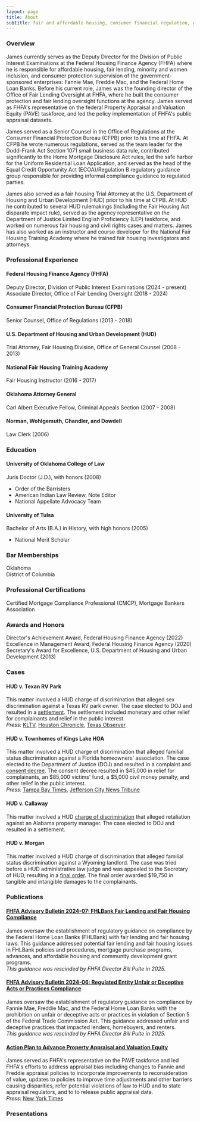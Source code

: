```yaml
---
layout: page
title: About
subtitle: fair and affordable housing, consumer financial regulation, government-sponsored enterprises, data and privacy
---
```


### Overview

James currently serves as the Deputy Director for the Division of Public Interest Examinations at the Federal Housing Finance Agency (FHFA) where he is responsible for affordable housing, fair lending, minority and women inclusion, and consumer protection supervision of the government-sponsored enterprises: Fannie Mae, Freddie Mac, and the Federal Home Loan Banks. Before his current role, James was the founding director of the Office of Fair Lending Oversight at FHFA, where he built the consumer protection and fair lending oversight functions at the agency. James served as FHFA's representative on the federal Property Appraisal and Valuation Equity (PAVE) taskforce, and led the policy implementation of FHFA's public appraisal datasets.  

James served as a Senior Counsel in the Office of Regulations at the Consumer Financial Protection Bureau (CFPB) prior to his time at FHFA. At CFPB he wrote numerous regulations, served as the team leader for the Dodd-Frank Act Section 1071 small business data rule, contributed significantly to the Home Mortgage Disclosure Act rules, led the safe harbor for the Uniform Residential Loan Application, and served as the head of the Equal Credit Opportunity Act (ECOA)/Regulation B regulatory guidance group responsible for providing informal compliance guidance to regulated parties.   

James also served as a fair housing Trial Attorney at the U.S. Department of Housing and Urban Development (HUD) prior to his time at CFPB. At HUD he contributed to several HUD rulemakings (including the Fair Housing Act disparate impact rule), served as the agency representative on the Department of Justice Limited English Proficiency (LEP) taskforce, and worked on numerous fair housing and civil rights cases and matters. James has also worked as an instructor and course developer for the National Fair Housing Training Academy where he trained fair housing investigators and attorneys.

### Professional Experience

#### Federal Housing Finance Agency (FHFA)
Deputy Director, Division of Public Interest Examinations (2024 - present)  
Associate Director, Office of Fair Lending Oversight (2018 - 2024)

#### Consumer Financial Protection Bureau (CFPB)
Senior Counsel, Office of Regulations (2013 - 2018)  

#### U.S. Department of Housing and Urban Development (HUD)
Trial Attorney, Fair Housing Division, Office of General Counsel (2008 - 2013)

#### National Fair Housing Training Academy
Fair Housing Instructor (2016 - 2017)

#### Oklahoma Attorney General
Carl Albert Executive Fellow, Criminal Appeals Section (2007 - 2008)

#### Norman, Wohlgemuth, Chandler, and Dowdell
Law Clerk (2006)

### Education

#### University of Oklahoma College of Law
Juris Doctor (J.D.), with honors (2008)  
  * Order of the Barristers
  * American Indian Law Review, Note Editor
  * National Appellate Advocacy Team

 #### University of Tulsa  
 Bachelor of Arts (B.A.) in History, with high honors (2005)
  * National Merit Scholar

### Bar Memberships

Oklahoma  
District of Columbia

### Professional Certifications

Certified Mortgage Compliance Professional (CMCP), Mortgage Bankers Association

### Awards and Honors

Director's Achievement Award, Federal Housing Finance Agency (2022)  
Excellence in Management Award, Federal Housing Finance Agency (2020)  
Secretary's Award for Excellence, U.S. Department of Housing and Urban Development (2013)
  
### Cases

#### HUD v. Texan RV Park
This matter involved a HUD charge of discrimination that alleged sex discrimination against a Texas RV park owner. The case elected to DOJ and resulted in a [settlement](https://www.justice.gov/d9/crt/legacy/2014/07/21/toonesettle.pdf). The settlement included monetary and other relief for complainants and relief in the public interest.  
_Press:_ [KLTV](https://www.kltv.com/story/23652016/federal-government-sues-etx-rv-park-for-discriminatory-housing-practices/), [Houston Chronicle](https://www.chron.com/news/houston-texas/houston/article/u-s-government-sues-texas-rv-park-for-alleged-4879379.php), [Texas Observer](https://www.texasobserver.org/east-texas-couples-eviction-prompts-landmark-transgender-rights-case/) 

#### HUD v. Townhomes of Kings Lake HOA
This matter involved a HUD charge of discrimination that alleged familial status discrimination against a Florida homeowners' association. The case elected to the Department of Justice (DOJ) and resulted in a complaint and [consent decree](https://www.justice.gov/sites/default/files/crt/legacy/2013/08/15/kings_lakesettle.pdf). The consent decree resulted in $45,000 in relief for complainants, an $85,000 victims' fund, a $5,000 civil money penalty, and other relief in the public interest.  
_Press:_ [Tampa Bay Times](https://www.tampabay.com/news/courts/civil/gibsonton-hoa-accused-of-violating-fair-housing-act/1249770/), [Jefferson City News Tribune](https://www.newstribune.com/news/2012/oct/14/feds-sue-florida-townhomes-bar-children/)

#### HUD v. Callaway
This matter involved a HUD [charge of discrimination](https://www.hud.gov/sites/documents/hudvcallaway.pdf) that alleged retaliation against an Alabama property manager. The case elected to DOJ and resulted in a settlement.

#### HUD v. Morgan
This matter involved a HUD charge of discrimination that alleged familial status discrimination against a Wyoming landlord. The case was tried before a HUD administrative law judge and was appealed to the Secretary of HUD, resulting in a [final order](https://www.hud.gov/sites/documents/hud_11-f-090-fh-49.pdf). The final order awarded $19,750 in tangible and intangible damages to the complainants.

### Publications

#### [FHFA Advisory Bulletin 2024-07: FHLBank Fair Lending and Fair Housing Compliance](https://web.archive.org/web/20250310220420/https://www.fhfa.gov/advisory-bulletin/ab-2024-07)
James oversaw the establishment of regulatory guidance on compliance by the Federal Home Loan Banks (FHLBank) with fair lending and fair hosuing laws. This guidance addressed potential fair lending and fair housing issues in FHLBank policies and procedures, mortgage purchase programs, advances, and affordable housing and community development grant programs.  
_This guidance was rescinded by FHFA Director Bill Pulte in 2025._

#### [FHFA Advisory Bulletin 2024-06: Regulated Entity Unfair or Deceptive Acts or Practices Compliance](https://web.archive.org/web/20250310220422/https://www.fhfa.gov/advisory-bulletin/ab-2024-06)
James oversaw the establishment of regulatory guidance on compliance by Fannie Mae, Freddie Mac, and the Federal Home Loan Banks with the prohibition on unfair or deceptive acts or practices in violation of Section 5 of the Federal Trade Commission Act. This guidance addressed unfair and deceptive practices that impacted lenders, homebuyers, and renters.  
_This guidance was rescinded by FHFA Director Bill Pulte in 2025._

#### 


#### [Action Plan to Advance Property Appraisal and Valuation Equity](https://archives.hud.gov/pave.hud.gov/PAVEActionPlan.pdf)
James served as FHFA's representative on the PAVE taskforce and led FHFA's efforts to address appraisal bias including changes to Fannie and Freddie appraisal policies to incorporate improvements to reconsideration of value, updates to policies to improve time adjustments and other barriers causing disparities, refer potential violations of law to HUD and to state appraisal regulators, and to to release public appraisal data.  
_Press:_ [New York Times](https://www.nytimes.com/2023/06/01/realestate/kamala-harris-home-appraisals-discrimination.html)


### Presentations
